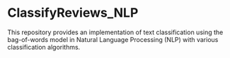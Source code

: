 # ClassifyReviews_NLP
This repository provides an implementation of text classification using the bag-of-words model in Natural Language Processing (NLP) with various classification algorithms.

